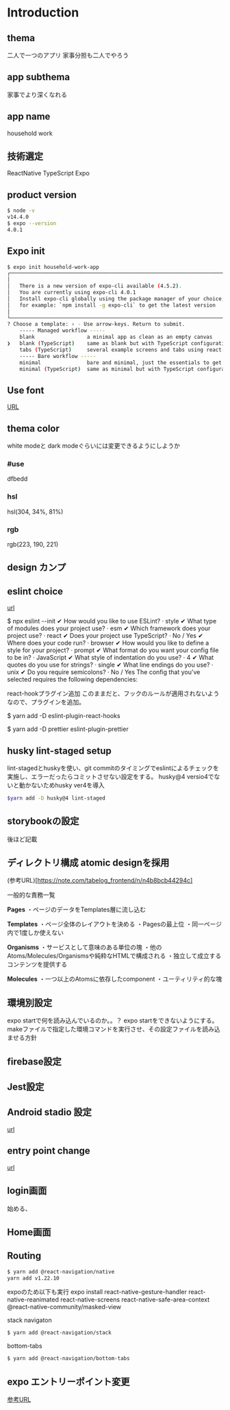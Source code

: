 # Introduction

## thema

二人で一つのアプリ
家事分担も二人でやろう

## app subthema

家事でより深くなれる

## app name

household work

## 技術選定

ReactNative
TypeScript
Expo

## product version

```bash
$ node -v
v14.4.0
$ expo --version
4.0.1
```

## Expo init

```bash
$ expo init household-work-app
┌─────────────────────────────────────────────────────────────────────────┐
│                                                                         │
│   There is a new version of expo-cli available (4.5.2).                 │
│   You are currently using expo-cli 4.0.1                                │
│   Install expo-cli globally using the package manager of your choice;   │
│   for example: `npm install -g expo-cli` to get the latest version      │
│                                                                         │
└─────────────────────────────────────────────────────────────────────────┘
? Choose a template: › - Use arrow-keys. Return to submit.
    ----- Managed workflow -----
    blank                 a minimal app as clean as an empty canvas
❯   blank (TypeScript)    same as blank but with TypeScript configuration
    tabs (TypeScript)     several example screens and tabs using react-navigation and TypeScript
    ----- Bare workflow -----
    minimal               bare and minimal, just the essentials to get you started
    minimal (TypeScript)  same as minimal but with TypeScript configuration
```

## Use font

[URL](https://fontmeme.com/ja/font-blackpink/)

## thema color

white modeと dark modeぐらいには変更できるようにしようか
### #use

dfbedd

### hsl

hsl(304, 34%, 81%)

### rgb

rgb(223, 190, 221)

## design カンプ

## eslint choice

[url](https://zenn.dev/rikutoyamaguchi/articles/react-native-setup)

$ npx eslint --init
✔ How would you like to use ESLint? · style
✔ What type of modules does your project use? · esm
✔ Which framework does your project use? · react
✔ Does your project use TypeScript? · No / Yes
✔ Where does your code run? · browser
✔ How would you like to define a style for your project? · prompt
✔ What format do you want your config file to be in? · JavaScript
✔ What style of indentation do you use? · 4
✔ What quotes do you use for strings? · single
✔ What line endings do you use? · unix
✔ Do you require semicolons? · No / Yes
The config that you've selected requires the following dependencies:

react-hookプラグイン追加
このままだと、フックのルールが適用されないようなので、プラグインを追加。

$ yarn add -D eslint-plugin-react-hooks

$ yarn add -D prettier eslint-plugin-prettier

## husky lint-staged setup
lint-stagedとhuskyを使い、git commitのタイミングでeslintによるチェックを実施し、エラーだったらコミットさせない設定をする。
husky@4 versio4でないと動かないためhusky ver4を導入

```bash
$yarn add -D husky@4 lint-staged

```


## storybookの設定

後ほど記載

## ディレクトリ構成 atomic designを採用
(参考URL)[https://note.com/tabelog_frontend/n/n4b8bcb44294c]

一般的な責務一覧

**Pages**
・ページのデータをTemplates層に流し込む

**Templates**
・ページ全体のレイアウトを決める
・Pagesの最上位
・同一ページ内で1度しか使えない

**Organisms**
・サービスとして意味のある単位の塊
・他のAtoms/Molecules/Organismsや純粋なHTMLで構成される
・独立して成立するコンテンツを提供する

**Molecules**
・一つ以上のAtomsに依存したcomponent
・ユーティリティ的な塊



## 環境別設定

expo startで何を読み込んでいるのか。。？
expo startをできないようにする。
makeファイルで指定した環境コマンドを実行させ、その設定ファイルを読み込ませる方針


## firebase設定


## Jest設定

## Android stadio 設定

[url](https://qiita.com/krile136/items/47b2e2cf2a7e586b6da3)

## entry point change

[url](https://qiita.com/shinbey221/items/5b5d0040fe5c76c53ca8)

## login画面

始める、

## Home画面


## Routing

```bash
$ yarn add @react-navigation/native
yarn add v1.22.10
```

expoのため以下も実行
expo install react-native-gesture-handler react-native-reanimated react-native-screens react-native-safe-area-context @react-native-community/masked-view

stack navigaton

```bash
$ yarn add @react-navigation/stack
```

bottom-tabs
```bash
$ yarn add @react-navigation/bottom-tabs
```

## expo エントリーポイント変更
[参考URL](https://zenn.dev/takanori_is/articles/organize-expo-project-structure)
